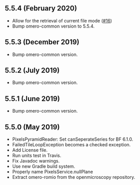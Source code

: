 5.5.4 (February 2020)
---------------------

- Allow for the retrieval of current file mode ([#16](https://github.com/ome/omero-romio/pull/16))
- Bump omero-common version to 5.5.4.

5.5.3 (December 2019)
---------------------

- Bump omero-common version.

5.5.2 (July 2019)
-----------------

- Bump omero-common version.

5.5.1 (June 2019)
-----------------

- Bump omero-common version.

5.5.0 (May 2019)
----------------

- PixelsPyramidReader: Set canSeperateSeries for BF 6.1.0.
- FailedTileLoopException becomes a checked exception.
- Add License file.
- Run units test in Travis.
- Fix Javadoc warnings.
- Use new Gradle build system.
- Properly name PixelsService.nullPlane
- Extract omero-romio from the openmicroscopy repository.

